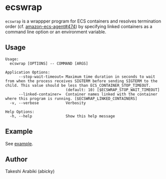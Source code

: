 # ecswrap

`ecswrap` is a wrappper program for ECS containers and resolves termination order (cf. [amazon-ecs-agent#474](https://github.com/aws/amazon-ecs-agent/issues/474)) by specifying linked containers as a command line option or an environment variable.

## Usage

```
Usage:
  ecswrap [OPTIONS] -- COMMAND [ARGS]

Application Options:
      --stop-wait-timeout= Maximum time duration in seconds to wait from when the process receives SIGTERM before sending SIGTERM to the child. This value should be less than ECS_CONTAINER_STOP_TIMEOUT.
                           (default: 10) [$ECSWRAP_STOP_WAIT_TIMEOUT]
      --linked-container=  Container names linked with the container where this program is running. [$ECSWRAP_LINKED_CONTAINERS]
  -v, --verbose            Verbosity

Help Options:
  -h, --help               Show this help message

```

## Example

See [example](example).

## Author

Takeshi Arabiki (abicky)
